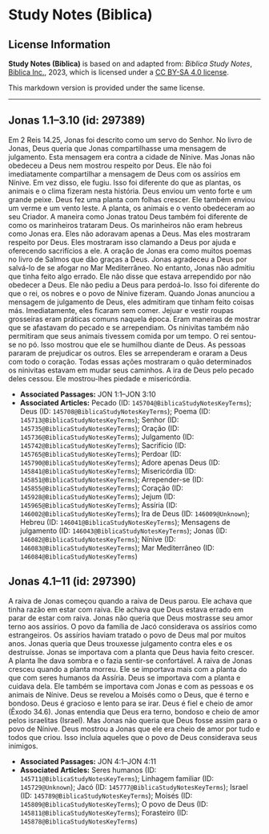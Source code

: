 # Study Notes (Biblica)

## License Information

**Study Notes (Biblica)** is based on and adapted from: _Biblica Study Notes_, [Biblica Inc.](https://www.biblica.com/), 2023, which is licensed under a [CC BY-SA 4.0 license](https://creativecommons.org/licenses/by-sa/4.0/legalcode.en).

This markdown version is provided under the same license.



--------------------------------

## Jonas 1.1–3.10 (id: 297389)

Em 2 Reis 14\.25, Jonas foi descrito como um servo do Senhor. No livro de Jonas, Deus queria que Jonas compartilhasse uma mensagem de julgamento. Esta mensagem era contra a cidade de Nínive. Mas Jonas não obedeceu a Deus nem mostrou respeito por Deus. Ele não foi imediatamente compartilhar a mensagem de Deus com os assírios em Nínive. Em vez disso, ele fugiu. Isso foi diferente do que as plantas, os animais e o clima fizeram nesta história. Deus enviou um vento forte e um grande peixe. Deus fez uma planta com folhas crescer. Ele também enviou um verme e um vento leste. A planta, os animais e o vento obedeceram ao seu Criador. A maneira como Jonas tratou Deus também foi diferente de como os marinheiros trataram Deus. Os marinheiros não eram hebreus como Jonas era. Eles não adoravam apenas a Deus. Mas eles mostraram respeito por Deus. Eles mostraram isso clamando a Deus por ajuda e oferecendo sacrifícios a ele. A oração de Jonas era como muitos poemas no livro de Salmos que dão graças a Deus. Jonas agradeceu a Deus por salvá\-lo de se afogar no Mar Mediterrâneo. No entanto, Jonas não admitiu que tinha feito algo errado. Ele não disse que estava arrependido por não obedecer a Deus. Ele não pediu a Deus para perdoá\-lo. Isso foi diferente do que o rei, os nobres e o povo de Nínive fizeram. Quando Jonas anunciou a mensagem de julgamento de Deus, eles admitiram que tinham feito coisas más. Imediatamente, eles ficaram sem comer. Jejuar e vestir roupas grosseiras eram práticas comuns naquela época. Eram maneiras de mostrar que se afastavam do pecado e se arrependiam. Os ninivitas também não permitiram que seus animais tivessem comida por um tempo. O rei sentou\-se no pó. Isso mostrou que ele se humilhou diante de Deus. As pessoas pararam de prejudicar os outros. Eles se arrependeram e oraram a Deus com todo o coração. Todas essas ações mostraram o quão determinados os ninivitas estavam em mudar seus caminhos. A ira de Deus pelo pecado deles cessou. Ele mostrou\-lhes piedade e misericórdia.

* **Associated Passages:** JON 1:1–JON 3:10
* **Associated Articles:** Pecado (ID: `145704@BiblicaStudyNotesKeyTerms`); Deus (ID: `145708@BiblicaStudyNotesKeyTerms`); Poema (ID: `145713@BiblicaStudyNotesKeyTerms`); Senhor (ID: `145735@BiblicaStudyNotesKeyTerms`); Oração (ID: `145736@BiblicaStudyNotesKeyTerms`); Julgamento (ID: `145742@BiblicaStudyNotesKeyTerms`); Sacrifício (ID: `145765@BiblicaStudyNotesKeyTerms`); Perdoar (ID: `145790@BiblicaStudyNotesKeyTerms`); Adore apenas Deus (ID: `145841@BiblicaStudyNotesKeyTerms`); Misericórdia (ID: `145851@BiblicaStudyNotesKeyTerms`); Arrepender-se (ID: `145855@BiblicaStudyNotesKeyTerms`); Coração (ID: `145928@BiblicaStudyNotesKeyTerms`); Jejum (ID: `145965@BiblicaStudyNotesKeyTerms`); Assíria (ID: `146002@BiblicaStudyNotesKeyTerms`); Ira de Deus (ID: `146009@Unknown`); Hebreu (ID: `146041@BiblicaStudyNotesKeyTerms`); Mensagens de julgamento (ID: `146043@BiblicaStudyNotesKeyTerms`); Jonas (ID: `146082@BiblicaStudyNotesKeyTerms`); Nínive (ID: `146083@BiblicaStudyNotesKeyTerms`); Mar Mediterrâneo (ID: `146084@BiblicaStudyNotesKeyTerms`)

## Jonas 4.1–11 (id: 297390)

A raiva de Jonas começou quando a raiva de Deus parou. Ele achava que tinha razão em estar com raiva. Ele achava que Deus estava errado em parar de estar com raiva. Jonas não queria que Deus mostrasse seu amor terno aos assírios. O povo da família de Jacó considerava os assírios como estrangeiros. Os assírios haviam tratado o povo de Deus mal por muitos anos. Jonas queria que Deus trouxesse julgamento contra eles e os destruísse. Jonas se importava com a planta que Deus havia feito crescer. A planta lhe dava sombra e o fazia sentir\-se confortável. A raiva de Jonas cresceu quando a planta morreu. Ele se importava mais com a planta do que com seres humanos da Assíria. Deus se importava com a planta e cuidava dela. Ele também se importava com Jonas e com as pessoas e os animais de Nínive. Deus se revelou a Moisés como o Deus, que é terno e bondoso. Deus é gracioso e lento para se irar. Deus é fiel e cheio de amor (Êxodo 34\.6\). Jonas entendia que Deus era terno, bondoso e cheio de amor pelos israelitas (Israel). Mas Jonas não queria que Deus fosse assim para o povo de Nínive. Deus mostrou a Jonas que ele era cheio de amor por tudo e todos que criou. Isso incluía aqueles que o povo de Deus considerava seus inimigos.

* **Associated Passages:** JON 4:1–JON 4:11
* **Associated Articles:** Seres humanos (ID: `145711@BiblicaStudyNotesKeyTerms`); Linhagem familiar (ID: `145729@Unknown`); Jacó (ID: `145777@BiblicaStudyNotesKeyTerms`); Israel (ID: `145789@BiblicaStudyNotesKeyTerms`); Moisés (ID: `145809@BiblicaStudyNotesKeyTerms`); O povo de Deus (ID: `145811@BiblicaStudyNotesKeyTerms`); Forasteiro (ID: `145878@BiblicaStudyNotesKeyTerms`)

